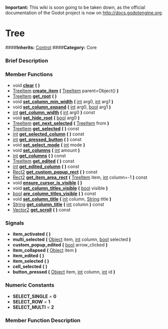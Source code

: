 **Important:** This wiki is soon going to be taken down, as the official documentation of the Godot project is now on http://docs.godotengine.org.

#  Tree  
####**Inherits:** [Control](class_control)
####**Category:** Core

###  Brief Description  


###  Member Functions 
  * void  **[clear](#clear)**  **(** **)**
  * [TreeItem](class_treeitem)  **[create&#95;item](#create_item)**  **(** [TreeItem](class_treeitem) parent=Object()  **)**
  * [TreeItem](class_treeitem)  **[get&#95;root](#get_root)**  **(** **)**
  * void  **[set&#95;column&#95;min&#95;width](#set_column_min_width)**  **(** [int](class_int) arg0, [int](class_int) arg1  **)**
  * void  **[set&#95;column&#95;expand](#set_column_expand)**  **(** [int](class_int) arg0, [bool](class_bool) arg1  **)**
  * [int](class_int)  **[get&#95;column&#95;width](#get_column_width)**  **(** [int](class_int) arg0  **)** const
  * void  **[set&#95;hide&#95;root](#set_hide_root)**  **(** [bool](class_bool) arg0  **)**
  * [TreeItem](class_treeitem)  **[get&#95;next&#95;selected](#get_next_selected)**  **(** [TreeItem](class_treeitem) from  **)**
  * [TreeItem](class_treeitem)  **[get&#95;selected](#get_selected)**  **(** **)** const
  * [int](class_int)  **[get&#95;selected&#95;column](#get_selected_column)**  **(** **)** const
  * [int](class_int)  **[get&#95;pressed&#95;button](#get_pressed_button)**  **(** **)** const
  * void  **[set&#95;select&#95;mode](#set_select_mode)**  **(** [int](class_int) mode  **)**
  * void  **[set&#95;columns](#set_columns)**  **(** [int](class_int) amount  **)**
  * [int](class_int)  **[get&#95;columns](#get_columns)**  **(** **)** const
  * [TreeItem](class_treeitem)  **[get&#95;edited](#get_edited)**  **(** **)** const
  * [int](class_int)  **[get&#95;edited&#95;column](#get_edited_column)**  **(** **)** const
  * [Rect2](class_rect2)  **[get&#95;custom&#95;popup&#95;rect](#get_custom_popup_rect)**  **(** **)** const
  * [Rect2](class_rect2)  **[get&#95;item&#95;area&#95;rect](#get_item_area_rect)**  **(** [TreeItem](class_treeitem) item, [int](class_int) column=-1  **)** const
  * void  **[ensure&#95;cursor&#95;is&#95;visible](#ensure_cursor_is_visible)**  **(** **)**
  * void  **[set&#95;column&#95;titles&#95;visible](#set_column_titles_visible)**  **(** [bool](class_bool) visible  **)**
  * [bool](class_bool)  **[are&#95;column&#95;titles&#95;visible](#are_column_titles_visible)**  **(** **)** const
  * void  **[set&#95;column&#95;title](#set_column_title)**  **(** [int](class_int) column, [String](class_string) title  **)**
  * [String](class_string)  **[get&#95;column&#95;title](#get_column_title)**  **(** [int](class_int) column  **)** const
  * [Vector2](class_vector2)  **[get&#95;scroll](#get_scroll)**  **(** **)** const

###  Signals  
  *  **item&#95;activated**  **(** **)**
  *  **multi&#95;selected**  **(** [Object](class_object) item, [int](class_int) column, [bool](class_bool) selected  **)**
  *  **custom&#95;popup&#95;edited**  **(** [bool](class_bool) arrow_clicked  **)**
  *  **item&#95;collapsed**  **(** [Object](class_object) item  **)**
  *  **item&#95;edited**  **(** **)**
  *  **item&#95;selected**  **(** **)**
  *  **cell&#95;selected**  **(** **)**
  *  **button&#95;pressed**  **(** [Object](class_object) item, [int](class_int) column, [int](class_int) id  **)**

###  Numeric Constants  
  * **SELECT_SINGLE** = **0**
  * **SELECT_ROW** = **1**
  * **SELECT_MULTI** = **2**

###  Member Function Description  
